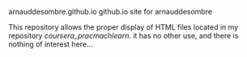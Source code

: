 arnauddesombre.github.io
github.io site for arnauddesombre

This repository allows the proper display of HTML files located in my repository <i>coursera_pracmachlearn</i>. it has no other use, and there is nothing of interest here...
